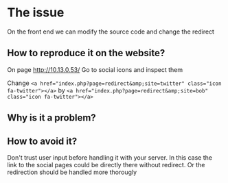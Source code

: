 # The issue
On the front end we can modify the source code and change the redirect 

## How to reproduce it on the website?
On page http://10.13.0.53/
Go to social icons and inspect them

Change
`<a href="index.php?page=redirect&amp;site=twitter" class="icon fa-twitter"></a>`
by 
`<a href="index.php?page=redirect&amp;site=bob" class="icon fa-twitter"></a>`



## Why is it a problem?


## How to avoid it?
Don't trust user input before handling it with your server.
In this case the link to the social pages could be directly there without redirect. Or the redirection should be handled more thorougly
